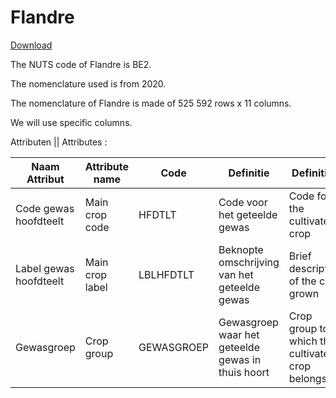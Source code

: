 # Flandre

[Download](https://downloadagiv.blob.core.windows.net/landbouwgebruikspercelen/2020/Landbouwgebruikspercelen_LV_2020_GewVLA_Shapefile.zip)



The NUTS code of Flandre is BE2.

The nomenclature used is from 2020.

The nomenclature of Flandre is made of 525 592 rows x 11 columns.

We will use specific columns.

Attributen || Attributes :

| Naam Attribut          | Attribute name  | Code       | Definitie                                         | Definition                                      |
| ---------------------- | --------------- | ---------- | ------------------------------------------------- | ----------------------------------------------- |
| Code gewas hoofdteelt  | Main crop code  | HFDTLT     | Code voor het geteelde gewas                      | Code for the cultivated crop                    |
| Label gewas hoofdteelt | Main crop label | LBLHFDTLT  | Beknopte omschrijving van het geteelde gewas      | Brief description of the crop grown             |
| Gewasgroep             | Crop group      | GEWASGROEP | Gewasgroep waar het geteelde gewas in thuis hoort | Crop group to which the cultivated crop belongs |

